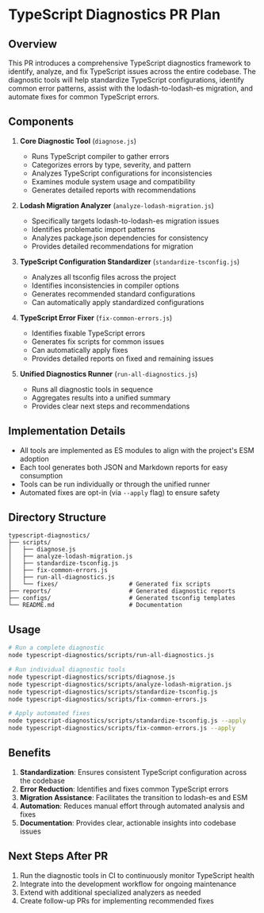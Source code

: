 # TypeScript Diagnostics PR Plan

## Overview

This PR introduces a comprehensive TypeScript diagnostics framework to identify, analyze, and fix TypeScript issues across the entire codebase. The diagnostic tools will help standardize TypeScript configurations, identify common error patterns, assist with the lodash-to-lodash-es migration, and automate fixes for common TypeScript errors.

## Components

1. **Core Diagnostic Tool** (`diagnose.js`)
   - Runs TypeScript compiler to gather errors
   - Categorizes errors by type, severity, and pattern
   - Analyzes TypeScript configurations for inconsistencies
   - Examines module system usage and compatibility
   - Generates detailed reports with recommendations

2. **Lodash Migration Analyzer** (`analyze-lodash-migration.js`)
   - Specifically targets lodash-to-lodash-es migration issues
   - Identifies problematic import patterns
   - Analyzes package.json dependencies for consistency
   - Provides detailed recommendations for migration

3. **TypeScript Configuration Standardizer** (`standardize-tsconfig.js`)
   - Analyzes all tsconfig files across the project
   - Identifies inconsistencies in compiler options
   - Generates recommended standard configurations
   - Can automatically apply standardized configurations

4. **TypeScript Error Fixer** (`fix-common-errors.js`)
   - Identifies fixable TypeScript errors
   - Generates fix scripts for common issues
   - Can automatically apply fixes
   - Provides detailed reports on fixed and remaining issues

5. **Unified Diagnostics Runner** (`run-all-diagnostics.js`)
   - Runs all diagnostic tools in sequence
   - Aggregates results into a unified summary
   - Provides clear next steps and recommendations

## Implementation Details

- All tools are implemented as ES modules to align with the project's ESM adoption
- Each tool generates both JSON and Markdown reports for easy consumption
- Tools can be run individually or through the unified runner
- Automated fixes are opt-in (via `--apply` flag) to ensure safety

## Directory Structure

```
typescript-diagnostics/
├── scripts/
│   ├── diagnose.js
│   ├── analyze-lodash-migration.js
│   ├── standardize-tsconfig.js
│   ├── fix-common-errors.js
│   ├── run-all-diagnostics.js
│   └── fixes/                    # Generated fix scripts
├── reports/                      # Generated diagnostic reports
├── configs/                      # Generated tsconfig templates
└── README.md                     # Documentation
```

## Usage

```bash
# Run a complete diagnostic
node typescript-diagnostics/scripts/run-all-diagnostics.js

# Run individual diagnostic tools
node typescript-diagnostics/scripts/diagnose.js
node typescript-diagnostics/scripts/analyze-lodash-migration.js
node typescript-diagnostics/scripts/standardize-tsconfig.js
node typescript-diagnostics/scripts/fix-common-errors.js

# Apply automated fixes
node typescript-diagnostics/scripts/standardize-tsconfig.js --apply
node typescript-diagnostics/scripts/fix-common-errors.js --apply
```

## Benefits

1. **Standardization**: Ensures consistent TypeScript configuration across the codebase
2. **Error Reduction**: Identifies and fixes common TypeScript errors
3. **Migration Assistance**: Facilitates the transition to lodash-es and ESM
4. **Automation**: Reduces manual effort through automated analysis and fixes
5. **Documentation**: Provides clear, actionable insights into codebase issues

## Next Steps After PR

1. Run the diagnostic tools in CI to continuously monitor TypeScript health
2. Integrate into the development workflow for ongoing maintenance
3. Extend with additional specialized analyzers as needed
4. Create follow-up PRs for implementing recommended fixes
